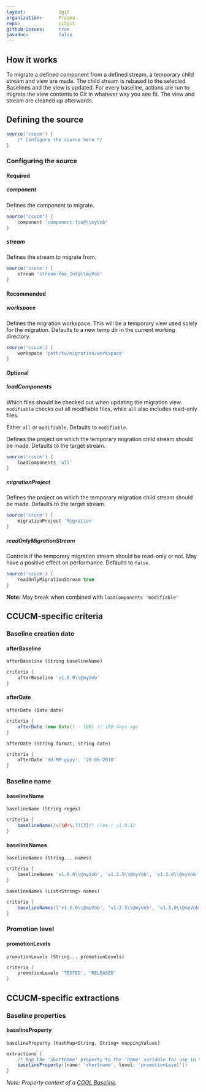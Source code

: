 ```yaml
---
layout:            2git
organization:      Praqma
repo:              cc2git
github-issues:     true
javadoc:           false
---
```


## How it works

To migrate a defined component from a defined stream, a temporary child stream and view are made.
The child stream is rebased to the selected Baselines and the view is updated.
For every baseline, actions are run to migrate the view contents to Git in whatever way you see fit.
The view and stream are cleaned up afterwards.

## Defining the source

```groovy
source('ccucm') {
    /* Configure the source here */
}
```

### Configuring the source

#### Required

##### component

Defines the component to migrate.

```groovy
source('ccucm') {
    component 'component:foo@\\myVob'
}
```

##### stream

Defines the stream to migrate from.

```groovy
source('ccucm') {
    stream 'stream:foo_Int@\\myVob'
}
```

#### Recommended

##### workspace

Defines the migration workspace. This will be a temporary view used solely for the migration.
Defaults to a new temp dir in the current working directory.

```groovy
source('ccucm') {
    workspace 'path/to/migration/workspace'
}
```

#### Optional

##### loadComponents

Which files should be checked out when updating the migration view.
`modifiable` checks out all modifiable files, while `all` also includes read-only files. 

Either `all` or `modifiable`. Defaults to `modifiable`.

Defines the project on which the temporary migration child stream should be made.
Defaults to the target stream.

```groovy
source('ccucm') {
    loadComponents 'all'
}
```

##### migrationProject

Defines the project on which the temporary migration child stream should be made.
Defaults to the target stream.

```groovy
source('ccucm') {
    migrationProject 'Migration'
}
```

##### readOnlyMigrationStream

Controls if the temporary migration stream should be read-only or not.
May have a positive effect on performance.
Defaults to `false`.

```groovy
source('ccucm') {
    readOnlyMigrationStream true
}
```

**Note:** May break when combined with `loadComponents 'modifiable'`

## CCUCM-specific criteria

### Baseline creation date

#### afterBaseline

`afterBaseline (String baselineName)`

```groovy
criteria {
    afterBaseline 'v1.0.0\\@myVob'
}
```

#### afterDate

`afterDate (Date date)`

```groovy
criteria {
    afterDate (new Date() - 100) // 100 days ago
}
```

`afterDate (String format, String date)`

```groovy
criteria {
    afterDate 'dd-MM-yyyy', '20-06-2010'
}
```

### Baseline name

#### baselineName

`baselineName (String regex)`

```groovy
criteria {
    baselineName(/v(\d+\.?){3}/) //ex.: v1.0.12
}
```

#### baselineNames

`baselineNames (String... names)`

```groovy
criteria {
    baselineNames 'v1.0.0\\@myVob', 'v1.2.5\\@myVob', 'v1.5.0\\@myVob'
}
```

`baselineNames (List<String> names)`

```groovy
criteria {
    baselineNames(['v1.0.0\\@myVob', 'v1.2.5\\@myVob', 'v1.5.0\\@myVob'])
}
```

### Promotion level

#### promotionLevels

`promotionLevels (String... promotionLevels)`

```groovy
criteria {
    promotionLevels 'TESTED', 'RELEASED'
}
```

## CCUCM-specific extractions

### Baseline properties

#### baselineProperty

`baselineProperty (HashMap<String, String> mappingValues)`

```groovy
extractions {
    /* Map the 'shortname' property to the 'name' variable for use in the actions. */
    baselineProperty([name: 'shortname', level: 'promotionLevel'])
}
```

*Note: Property context of a [COOL Baseline](https://github.com/Praqma/cool/blob/master/src/main/java/net/praqma/clearcase/ucm/entities/Baseline.java).*
